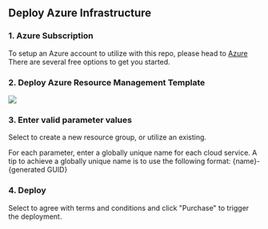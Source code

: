  


##  Deploy Azure Infrastructure

### 1. Azure Subscription
To setup an Azure account to utilize with this repo, please head to [Azure](https://azure.microsoft.com/en-us/free/) 
There are several free options to get you started.

### 2. Deploy Azure Resource Management Template

<a href="https://portal.azure.com/#create/Microsoft.Template/uri/https%3A%2F%2Fgithub.com%2Fexcellaco%2Fazure-sentiment-analysis%2Fblob%2Fmaster%2Fdeploy%2Fazure-stream-analytics-template.json" target="_blank">
    <img src="http://azuredeploy.net/deploybutton.png"/> 
</a>

### 3. Enter valid parameter values
Select to create a new resource group, or utilize an existing.

For each parameter, enter a globally unique name for each cloud service. A tip to achieve a globally unique name is to use the following format: {name}-{generated GUID}

### 4. Deploy
Select to agree with terms and conditions and click "Purchase" to trigger the deployment.
